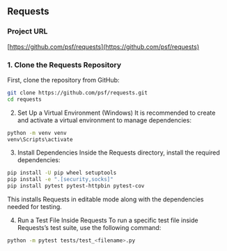 ## Requests  
### Project URL  
[https://github.com/psf/requests](https://github.com/psf/requests)

### **1. Clone the Requests Repository**
First, clone the repository from GitHub:

```bash
git clone https://github.com/psf/requests.git
cd requests
```

2. Set Up a Virtual Environment (Windows)
It is recommended to create and activate a virtual environment to manage dependencies:

```bash
python -m venv venv
venv\Scripts\activate
```

3. Install Dependencies
Inside the Requests directory, install the required dependencies:

```bash
pip install -U pip wheel setuptools
pip install -e ".[security,socks]"
pip install pytest pytest-httpbin pytest-cov
```
This installs Requests in editable mode along with the dependencies needed for testing.

4. Run a Test File Inside Requests
To run a specific test file inside Requests’s test suite, use the following command:

```bash
python -m pytest tests/test_<filename>.py
```